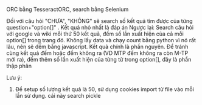 ORC bằng TesseractORC, search bằng Selenium

Đối với câu hỏi "CHƯA", "KHÔNG" sẽ search số kết quả tìm được của từng question+"option[]" . Kết quả nhỏ nhất là đáp án
Ngược lại:
Search câu hỏi với google và wiki mỗi thứ 50 kết quả, đếm số lần xuất hiện của cả mỗi option[] trong trang đó. Không lấy data và chạy count bằng python vì nó rất lâu, nên sẽ đếm bằng javascript.
Kết quả chính là phần nguyên. Để tránh cùng kết quả đếm hoặc đếm không ra (VD MTP đếm không ra còn M-TP mới ra), đếm thêm số lần xuất hiện của từng từ trong option[], đây là phần thập phân

Lưu ý:
1. Để setup số lượng kết quả là 50, sử dụng cookies import từ file vào mỗi lần sử dụng. cái này search pickle
